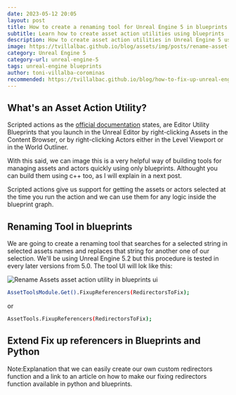 ```yaml
---
date: 2023-05-12 20:05
layout: post
title: How to create a renaming tool for Unreal Engine 5 in blueprints (search and replace) 
subtitle: Learn how to create asset action utilities using blueprints
description: How to create asset action utilities in Unreal Engine 5 using blueprints
image: https://tvillalbac.github.io/blog/assets/img/posts/rename-asset-action-utility-blueprints-full-unreal-engine-5.jpg
category: Unreal Engine 5
category-url: unreal-engine-5
tags: unreal-engine blueprints
author: toni-villalba-corominas
recommended: https://tvillalbac.github.io/blog/how-to-fix-up-unreal-engine-5-redirectors-cpp/
---
```


## What's an Asset Action Utility?

Scripted actions as the <a href="https://docs.unrealengine.com/5.0/en-US/scripted-actions-in-unreal-engine/">official documentation</a> states, are Editor Utility Blueprints that you launch in the Unreal Editor by right-clicking Assets in the Content Browser, or by right-clicking Actors either in the Level Viewport or in the World Outliner.

With this said, we can image this is a very helpful way of building tools for managing assets and actors quickly using only blueprints. Althought you can build them using c++ too, as I will explain in a next post.

Scripted actions give us support for getting the assets or actors selected at the time you run the action and we can use them for any logic inside the blueprint graph.

## Renaming Tool in blueprints

We are going to create a renaming tool that searches for a selected string in selected assets names and replaces that string for another one of our selection. We'll be using Unreal Engine 5.2 but this procedure is tested in every later versions from 5.0. The tool UI will lok like this:

<img class="img" src="https://tvillalbac.github.io/blog/assets/img/posts/rename-asset-action-utility-blueprints-ui-unreal-engine-5.jpg" alt="Rename Assets asset action utility in blueprints ui">




```bash
AssetToolsModule.Get().FixupReferencers(RedirectorsToFix);
```

or

```bash
AssetTools.FixupReferencers(RedirectorsToFix);
```

## Extend Fix up referencers in Blueprints and Python

Note:Explanation that we can easily create our own custom redirectors function and a link to an article on how to make our fixing redirectors function available in python and blueprints.
